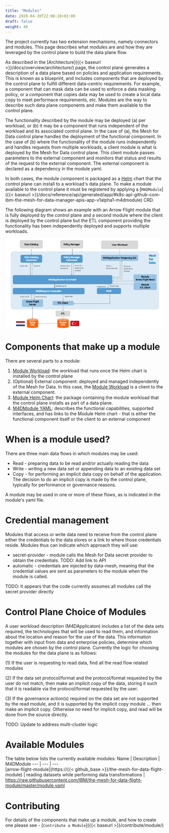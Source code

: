 ```yaml
---
title: "Modules"
date: 2020-04-30T22:08:28+03:00
draft: false
weight: 40
---
```


The project currently has two extension mechanisms, namely connectors and modules. 
This page describes what modules are and how they are leveraged by the control plane to build the data plane flow.  

As described in the [Architecture]({{< baseurl >}}/docs/overview/architecture/) page, the control plane generates a description of a data plane based on policies and application requirements. This is known as a blueprint, and includes components that are deployed by the control plane to fulfill different data-centric requirements.  For example, a component that can mask data can be used to enforce a data masking policy, or a component that copies data may be used to create a local data copy to meet performace requirements, etc. Modules are the way to describe such data plane components and make them available to the control plane. 

The functionality described by the module may be deployed (a) per workload, or (b) it may be a component that runs independent of the workload and its associated control plane.  In the case of (a), the Mesh for Data control plane handles the deployment of the functional component. In the case of (b) where the functionality of the module runs independently and handles requests from multiple workloads, a client module is what is deployed by the Mesh for Data control plane.  This client module passes parameters to the external component and monitors that status and results of the request to the external component.  The external component is declared as a dependency in the module yaml.

In both cases, the module component is packaged as a [Helm](https://helm.sh/) chart that the control plane can install to a workload's data plane. To make a module available to the control plane it must be registered by applying a [`M4DModule`]({{< baseurl >}}/docs/reference/api/generated/app/#k8s-api-github-com-ibm-the-mesh-for-data-manager-apis-app-v1alpha1-m4dmodule) CRD.

The following diagram shows an example with an Arrow Flight module that is fully deployed by the control plane and a second module where the client is deployed by the control plane but the ETL component providing the functionality has been independently deployed and supports multiple workloads.

![Example](ModuleArch2.png)


# Components that make up a module
There are several parts to a module:
1. [Module Workload](#module-workload): the workload that runs once the Helm chart is installed by the control plane
2. (Optional) External component: deployed and managed independently of the Mesh for Data.  In this case, the [Module Workload](#module-workload) is a client to the external component.
3. [Module Helm Chart](#module-helm-chart): the package containing the module workload that the control plane installs as part of a data plane.
4. [M4DModule YAML](#m4dmodule): describes the functional capabilities, supported interfaces, and has links to the Module Helm chart - that is either the functional component itself or the client to an external component


# When is a module used?

There are three main data flows in which modules may be used:
* Read - preparing data to be read and/or actually reading the data
* Write - writing a new data set or appending data to an existing data set
* Copy - for performing an implicit data copy on behalf of the application.  The decision to do an implicit copy is made by the control plane, typically for performance or governance reasons.

A module may be used in one or more of these flows, as is indicated in the module's yaml file.

# Credential management
Modules that access or write data need to receive from the control plane either the credentials to the data stores  or a link to where those credentials reside.  Modules thus can indicate which approach they will use:
* secret-provider - module calls the Mesh for Data secret provider to obtain the credentials.  TODO: Add link to API
* automatic - credentials are injected by data-mesh, meaning that the credential values are sent as parameters to the module when the module is called.  

TODO: It appears that the code currently assumes all modules call the secret provider directly

# Control Plane Choice of Modules
A user workload description (M4DApplicaton) includes a list of the data sets required, the technologies that will be used to read them, and information about the location and reason for the use of the data.  This information together with input from data and enterprise policies, determine which modules are chosen by the control plane. Currently the logic for choosing the modules for the data plane is as follows:

(1) If the user is requesting to read data, find all the read flow related modules

(2) If the data set protocol/format and the protocol/format requested by the user do not match, then make an implicit copy of the data, storing it such that it is readable via the protocol/format requested by the user.

(3) If the governance action(s) required on the data set are not supported by the read module, and it is supported by the implicit copy module ... then make an implicit copy. Otherwise no need for implicit copy, and read will be done from the source directly.

TODO: Update to address multi-cluster logic

# Available Modules

The table below lists the currently available modules: 
Name | Description | M4DModule 
---  | ---         | ---      
[arrow-flight-module](https://{{< github_base >}}/the-mesh-for-data-flight-module) | reading datasets while performing data transformations | https://raw.githubusercontent.com/IBM/the-mesh-for-data-flight-module/master/module.yaml<!-- implicit-copy-module is not listed because it's still only available as part of the project tests -->

# Contributing
For details of the components that make up a module, and how to create one please see -  [`Contribute a Module`]({{< baseurl >}}/contribute/module/)
